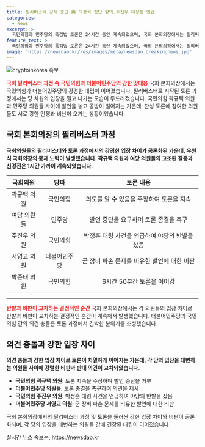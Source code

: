 ```yaml
---
title: 필리버스터 강제 중단 與 의장석 집단 항의…주진우 대장동 언급
categories:
  - News
excerpt: >
  국민의힘과 민주당의 특검법 토론은 24시간 동안 계속되었으며, 국회 본회의장에서는 필리버스터로 인한 혼란이 이어졌습니다. 국회의장은 토론을 중단시키려 했지만 이를 거부한 국민의힘 의원과 여당 의원들 간에 갈등이 빚어졌습니다. 또한, 검사 출신 국민의힘 의원과 민주당 의원 사이에 갈등이 발생했으며, 박준태 의원은 6시간 50분 동안 토론을 이어갔습니다.
feature_text: >
  국민의힘과 민주당의 특검법 토론은 24시간 동안 계속되었으며, 국회 본회의장에서는 필리버스터로 인한 혼란이 이어졌습니다. 국회의장은 토론을 중단시키려 했지만 이를 거부한 국민의힘 의원과 여당 의원들 간에 갈등이 빚어졌습니다. 또한, 검사 출신 국민의힘 의원과 민주당 의원 사이에 갈등이 발생했으며, 박준태 의원은 6시간 50분 동안 토론을 이어갔습니다.
image: 'https://newsdao.kr/res/images/meta/newsdao_breakingnews.jpg'
---
```


<p><img src="https://newsdao.kr/res/images/meta/newsdao_breakingnews.jpg" alt="cryptoinkorea 속보" /></p>

<p><b><span style="color: #ee2323;">국회 필리버스터 과정 속 국민의힘과 더불어민주당의 강한 맞대응</span></b>
국회 본회의장에서는 국민의힘과 더불어민주당의 강경한 대립이 이어졌습니다. 필리버스터로 시작된 토론 과정에서는 당 차원의 입장을 밀고 나가는 모습이 두드러졌습니다. 국민의힘 곽규택 의원과 민주당 의원들 사이에 발언을 놓고 공방이 벌어지는 가운데, 찬성 토론에 참여한 의원들도 서로 강한 언쟁과 비난이 오가는 상황이었습니다. </p>

<h2 data-ke-size="size26">국회 본회의장의 필리버스터 과정</h2>

<p data-ke-size="size16"><b>국회의원들의 필리버스터와 토론 과정에서의 강경한 입장 차이가 공론화된 가운데, 우원식 국회의장의 중재 노력이 발생했습니다. 곽규택 의원과 여당 의원들의 고조된 갈등과 신경전은 1시간 가까이 계속되었습니다.</b></p>

<table>
<thead>
<tr>
<th style="text-align: center;">국회의원</th>
<th style="text-align: center;">당파</th>
<th style="text-align: center;">토론 내용</th>
</tr>
</thead>
<tbody>
<tr>
<td style="text-align: center;">곽규택 의원</td>
<td style="text-align: center;">국민의힘</td>
<td style="text-align: center;">의도를 알 수 있음을 주장하여 토론을 지속</td>
</tr>
<tr>
<td style="text-align: center;">여당 의원들</td>
<td style="text-align: center;">민주당</td>
<td style="text-align: center;">발언 중단을 요구하며 토론 종결을 촉구</td>
</tr>
<tr>
<td style="text-align: center;">주진우 의원</td>
<td style="text-align: center;">국민의힘</td>
<td style="text-align: center;">박정훈 대령 사건을 언급하여 야당의 반발을 샀음</td>
</tr>
<tr>
<td style="text-align: center;">서영교 의원</td>
<td style="text-align: center;">더불어민주당</td>
<td style="text-align: center;">군 장비 파손 문제를 비유한 발언에 대한 비판</td>
</tr>
<tr>
<td style="text-align: center;">박준태 의원</td>
<td style="text-align: center;">국민의힘</td>
<td style="text-align: center;">6시간 50분간 토론을 이어감</td>
</tr>
</tbody>
</table>

<hr>

<p><b><span style="color: #ee2323;">반발과 비판이 교차하는 결정적인 순간</span></b>
국회 본회의장에서는 각 의원들의 입장 차이로 반발과 비판이 교차하는 결정적인 순간이 계속해서 발생했습니다. 더불어민주당과 국민의힘 간의 의견 충돌은 토론 과정에서 긴박한 분위기를 조성했습니다. </p>

<h2 data-ke-size="size26">의견 충돌과 강한 입장 차이</h2>

<p data-ke-size="size16"><b>의견 충돌과 강한 입장 차이로 토론이 치열하게 이어지는 가운데, 각 당의 입장을 대변하는 의원들 사이에 강렬한 비판과 반대 의견이 교차되었습니다.</b></p>

<ul>
<li><b>국민의힘 곽규택 의원</b>: 토론 지속을 주장하며 발언 중단을 거부</li>
<li><b>더불어민주당 의원들</b>: 토론 종결을 촉구하며 의견을 제시</li>
<li><b>국민의힘 주진우 의원</b>: 박정훈 대령 사건을 언급하여 야당의 반발을 샀음</li>
<li><b>더불어민주당 서영교 의원</b>: 군 장비 파손 문제를 비유한 발언에 대한 비판</li>
</ul>

<p data-ke-size="size16">국회 본회의장에서의 필리버스터 과정 및 토론을 둘러싼 강한 입장 차이와 비판이 공론화되며, 각 당의 입장을 대변하는 의원들 간에 긴장된 대립이 이어졌습니다.</p>
실시간 뉴스 속보는, <a href="https://newsdao.kr" rel="dofollow">https://newsdao.kr</a>


